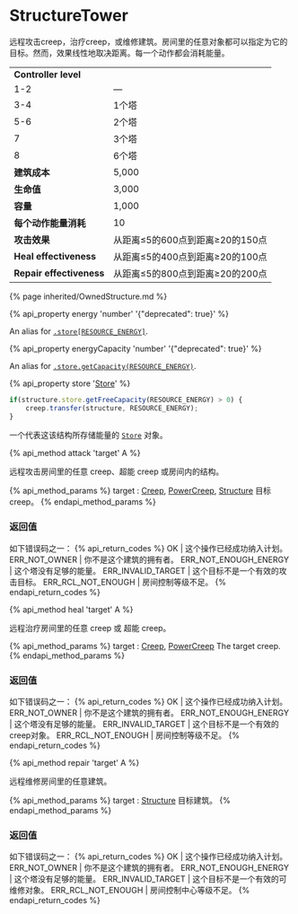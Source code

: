 # StructureTower
	
<img src="img/tower.png" alt="" align="right" />

远程攻击creep，治疗creep，或维修建筑。房间里的任意对象都可以指定为它的目标。然而，效果线性地取决距离。每一个动作都会消耗能量。

<table class="table gameplay-info">
    <tbody>
    <tr>
        <td colspan="2"><strong>Controller level</strong></td>
    </tr>
    <tr>
        <td>1-2</td>
        <td>—</td>
    </tr>
    <tr>
        <td>3-4</td>
        <td>1个塔</td>
    </tr>
    <tr>
        <td>5-6</td>
        <td>2个塔</td>
    </tr>
    <tr>
        <td>7</td>
        <td>3个塔</td>
    </tr>
    <tr>
        <td>8</td>
        <td>6个塔</td>
    </tr>
    <tr>
        <td><strong>建筑成本</strong></td>
        <td>5,000</td>
    </tr>
    <tr>
        <td><strong>生命值</strong></td>
        <td>3,000</td>
    </tr>
    <tr>
        <td><strong>容量</strong></td>
        <td>1,000</td>
    </tr>
    <tr>
        <td><strong>每个动作能量消耗</strong></td>
        <td>10</td>
    </tr>
    <tr>
        <td><strong>攻击效果</strong></td>
        <td>从距离≤5的600点到距离≥20的150点</td>
    </tr>
    <tr>
        <td><strong>Heal effectiveness</strong></td>
        <td>从距离≤5的400点到距离≥20的100点</td>
    </tr>
    <tr>
        <td><strong>Repair effectiveness</strong></td>
        <td>从距离≤5的800点到距离≥20的200点</td>
    </tr>
    </tbody>
</table>

{% page inherited/OwnedStructure.md %}


{% api_property energy 'number' '{"deprecated": true}' %}
                                                                
An alias for [`.store[RESOURCE_ENERGY]`](#StructureExtension.store).



{% api_property energyCapacity 'number' '{"deprecated": true}' %}
                                                                                                                
An alias for [`.store.getCapacity(RESOURCE_ENERGY)`](#Store.getCapacity).


{% api_property store '<a href="#Store">Store</a>' %}

```javascript
if(structure.store.getFreeCapacity(RESOURCE_ENERGY) > 0) {
    creep.transfer(structure, RESOURCE_ENERGY);
}
```


一个代表这该结构所存储能量的 [`Store`](#Store) 对象。


{% api_method attack 'target' A %}



远程攻击房间里的任意 creep、超能 creep 或房间内的结构。

{% api_method_params %}
target : <a href="#Creep">Creep</a>, <a href="#PowerCreep">PowerCreep</a>, <a href="#Structure">Structure</a>
目标creep。
{% endapi_method_params %}


### 返回值

如下错误码之一：
{% api_return_codes %}
OK | 这个操作已经成功纳入计划。
ERR_NOT_OWNER | 你不是这个建筑的拥有者。
ERR_NOT_ENOUGH_ENERGY | 这个塔没有足够的能量。
ERR_INVALID_TARGET | 这个目标不是一个有效的攻击目标。
ERR_RCL_NOT_ENOUGH | 房间控制等级不足。
{% endapi_return_codes %}



{% api_method heal 'target' A %}



远程治疗房间里的任意 creep 或 超能 creep。

{% api_method_params %}
target : <a href="#Creep">Creep</a>, <a href="#PowerCreep">PowerCreep</a>
The target creep.
{% endapi_method_params %}


### 返回值

如下错误码之一：
{% api_return_codes %}
OK | 这个操作已经成功纳入计划。
ERR_NOT_OWNER | 你不是这个建筑的拥有者。
ERR_NOT_ENOUGH_ENERGY | 这个塔没有足够的能量。
ERR_INVALID_TARGET | 这个目标不是一个有效的creep对象。
ERR_RCL_NOT_ENOUGH | 房间控制等级不足。
{% endapi_return_codes %}



{% api_method repair 'target' A %}



远程维修房间里的任意建筑。

{% api_method_params %}
target : <a href="#Structure">Structure</a>
目标建筑。
{% endapi_method_params %}


### 返回值

如下错误码之一：
{% api_return_codes %}
OK | 这个操作已经成功纳入计划。
ERR_NOT_OWNER | 你不是这个建筑的拥有者。
ERR_NOT_ENOUGH_ENERGY | 这个塔没有足够的能量。
ERR_INVALID_TARGET | 这个目标不是一个有效的可维修对象。
ERR_RCL_NOT_ENOUGH | 房间控制中心等级不足。
{% endapi_return_codes %}

